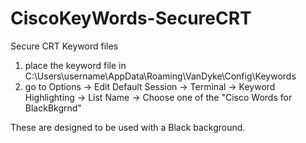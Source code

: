 # CiscoKeyWords-SecureCRT
Secure CRT Keyword files
1) place the keyword file in C:\Users\username\AppData\Roaming\VanDyke\Config\Keywords
2) go to Options -> Edit Default Session -> Terminal -> Keyword Highlighting -> List Name -> Choose one of the "Cisco Words for BlackBkgrnd"

These are designed to be used with a Black background.
